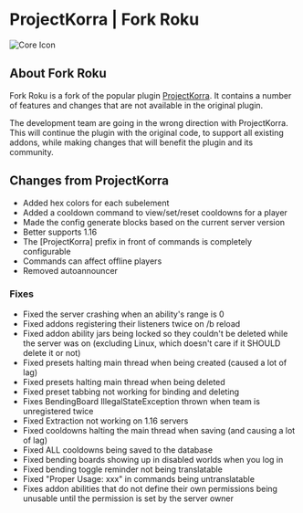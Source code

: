 # ProjectKorra | Fork Roku

![Core Icon](https://i.imgur.com/0mWZWFT.png)

## About Fork Roku

Fork Roku is a fork of the popular plugin [ProjectKorra](https://www.spigotmc.org/resources/projectkorra.12071/). It contains a number of features and changes that are not available in the original plugin.

The development team are going in the wrong direction with ProjectKorra. This will continue the plugin with the original code, to support all existing addons, while making changes that will benefit the plugin and its community.

## Changes from ProjectKorra

- Added hex colors for each subelement
- Added a cooldown command to view/set/reset cooldowns for a player
- Made the config generate blocks based on the current server version
- Better supports 1.16
- The [ProjectKorra] prefix in front of commands is completely configurable
- Commands can affect offline players
- Removed autoannouncer

### Fixes
- Fixed the server crashing when an ability's range is 0
- Fixed addons registering their listeners twice on /b reload
- Fixed addon ability jars being locked so they couldn't be deleted while the server was on (excluding Linux, which doesn't care if it SHOULD delete it or not)
- Fixed presets halting main thread when being created (caused a lot of lag)
- Fixed presets halting main thread when being deleted
- Fixed preset tabbing not working for binding and deleting
- Fixes BendingBoard IllegalStateException thrown when team is unregistered twice
- Fixed Extraction not working on 1.16 servers
- Fixed cooldowns halting the main thread when saving (and causing a lot of lag)
- Fixed ALL cooldowns being saved to the database
- Fixed bending boards showing up in disabled worlds when you log in
- Fixed bending toggle reminder not being translatable
- Fixed "Proper Usage: xxx" in commands being untranslatable
- Fixes addon abilities that do not define their own permissions being unusable until the permission is set by the server owner

